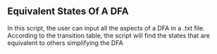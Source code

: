 ## Equivalent States Of A DFA
In this script, the user can input all the aspects of a DFA in a .txt file. According to the transition table, the script will find the states that are equivalent to others simplifying the DFA
